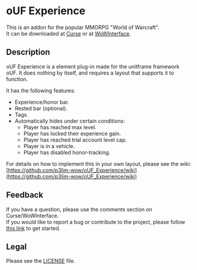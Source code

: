 # oUF Experience

This is an addon for the popular MMORPG "World of Warcraft".  
It can be downloaded at [Curse](http://curse.com/addons/wow/ouf-experience) or at [WoWInterface](http://wowinterface.com/downloads/info10647).

## Description

oUF Experience is a element plug-in made for the unitframe framework oUF.
It does nothing by itself, and requires a layout that supports it to function.

It has the following features:

- Experience/honor bar.
- Rested bar (optional).
- Tags.
- Automatically hides under certain conditions:
	- Player has reached max level.
	- Player has locked their experience gain.
	- Player has reached trial account level cap.
	- Player is in a vehicle.
	- Player has disabled honor-tracking.

For details on how to implement this in your own layout, please see the wiki:  
[https://github.com/p3lim-wow/oUF_Experience/wiki](https://github.com/p3lim-wow/oUF_Experience/wiki)

## Feedback

If you have a question, please use the comments section on Curse/WoWInterface.  
If you would like to report a bug or contribute to the project, please follow [this link](//github.com/p3lim-wow/oUF_Experience/issues?q=) to get started.

## Legal

Please see the [LICENSE](https://github.com/p3lim-wow/oUF_Experience/blob/master/LICENSE.txt) file.
